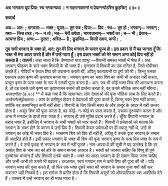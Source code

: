 **अथ भागवता यूयं प्रिया: स्थ भगवान्यथा ।** **न मद्भागवतानां च प्रेयानन्योऽस्ति कॢहचित् ॥ ३०॥** 

**शब्दार्थ** 

**अथ—** **अत:** **; भागवता:—** **भक्त** **; यूयम्—** **तुम सब** **; प्रिया:—** **प्रिय** **; स्थ—** **तुम हो** **; भगवान्—** **भगवान्** **; यथा—** **जिस तरह** **; न—** **न** **तो** **; मत्—** **मेरी अपेक्षा** **; भागवतानाम्—** **भक्तों का** **; च—** **भी** **; प्रेयान्—** **अत्यन्त प्रिय** **; अन्य:—** **दूसरा** **; अस्ति—** **है** **; कॢहचित्—** **किसी समय, कभी।** **.** 

**तुम सभी भगवान् के भक्त हो, अत: तुम मेरे लिए भगवान् के समान पूज्य हो। इस प्रकार से** **मैं यह जानता हूँ कि भक्त भी मेरा आदर करते हैं और मैं उन्हें प्यारा हूँ। इस प्रकार भक्तों को मेरे** **समान अन्य कोई प्रिय नहीं हो सकता है।** **तात्पर्य :** कहा जाता है कि *वैष्णवानां यथा शश्भु:* —शिवजी समस्त भक्तों में श्रेष्ठ हैं। अत: भगवान् श्रीकृष्ण के सारे भक्त शिवजी के भी भक्त हैं। वृन्दावन में शिवजी का एक मन्दिर है, जिसे गोपीश्वर कहते हैं। गोपियाँ न केवल शिव की उपासना करती थीं, अपितु कात्यायनी या दुर्गा की भी। किन्तु उनका एकमात्र लक्ष्य कृष्ण की कृपापात्र बनना था। भगवान् कृष्ण का भक्त शिव का कभी भी अनादर नहीं करता, प्रत्युत कृष्ण के परम भक्त के रूप में उनकी पूजा करता है। अत: जब भी कोई भक्त शिव की आराधना करता है, तो वह उनसे उसे कृष्ण का कृपाभाजन बनाने की प्रार्थना करता है, वह उनसे भौतिक लाभ नहीं माँगता। *भगवद्गीता* (७.२०) ** में कहा गया है कि सामान्यत: लोग देवताओं की पूजा भौतिक लाभ के लिए करते हैं। *कामैस्तैस्तैर्हृतज्ञाना:।* काम के वशीभूत होकर वे देवताओं की पूजा करते हैं, किन्तु भक्त ऐसा नहीं करता, क्योंकि वह कामाभिभूत कभी नहीं होता। शिवजी के लिए किसी भक्त के और असुर के आदर में यही अन्तर होता है। असुर शिव की पूजा करता है, वह कोई- न-कोई वर प्राप्त करता है, उसका दुरुपयोग करता है और अन्त में भगवान् के हाथों मारा जाता है। भगवान् ही उसे मुक्ति प्रदान करते हैं। चूँकि शिवजी भगवान् के महान् भक्त हैं, इसीलिए वे भगवान् के सभी भक्तों को प्यार करते हैं। शिवजी ने प्रचेताओं को बताया कि भगवान् के भक्त होने के कारण वे उन्हें प्रिय हैं। शिवजी केवल प्रचेताओं पर ही दयालु नहीं थे, उन्हें तो भगवान् का कोई भी भक्त प्रिय है। भक्तगण शिव को प्रिय ही नहीं हैं, अपितु वे उनके द्वारा भगवान् के समान ही आदरित होते हैं। इसी प्रकार भगवान् के भक्त भी शिव की पूजा भगवान् कृष्ण के परम प्रिय भक्त के रूप में करते हैं। वे उन्हें पृथक् से भगवान् के रूप में नहीं पूजते। नाम-अपराधों की सूची में यह उल्लेख है कि हर अर्थात् शिव के नाम जप को हरि के समान मानना अपराध है। भक्तों को जानना चाहिए कि विष्णु ही पूर्ण पुरुषोत्तम भगवान् हैं और शिवजी उनके भक्त हैं। भक्त का आदर भगवान् के ही समान किया जाना चाहिए और कभी-कभी तो उनसे भी बढ़कर। दरअसल, स्वयं भगवान् राम ने कभी शिव की पूजा की थी। यदि भगवान् भक्त की पूजा करते हैं, तो फिर एक भक्त दूसरे भक्त की भगवान् के समान पूजा क्यों नहीं कर सकता? यही निष्कर्ष है। इस श्लोक से प्रतीत होता है कि शिवजी असुरों को औपचारिकता वश आशीर्वाद देते हैं। वास्तव में उन्हें भगवान् का ही भक्त प्यारा है।  